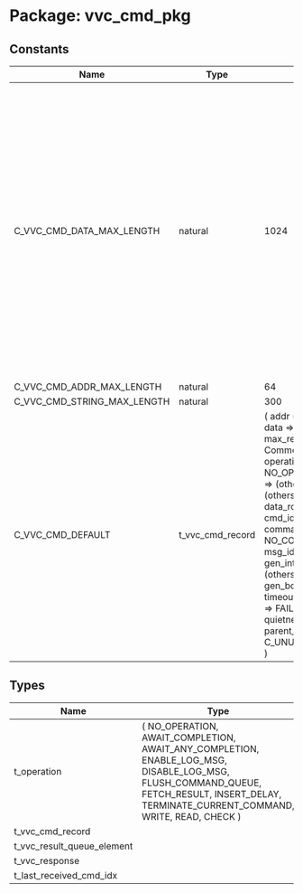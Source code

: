 # Package: vvc_cmd_pkg

## Constants

| Name                        | Type             | Value                                                                                                                                                                                                                                                                                                                                                                                                                                                                                                                                                                                                                                                                                                                                                                                                             | Description                                                                                                                                                                                                                 |
| --------------------------- | ---------------- | ----------------------------------------------------------------------------------------------------------------------------------------------------------------------------------------------------------------------------------------------------------------------------------------------------------------------------------------------------------------------------------------------------------------------------------------------------------------------------------------------------------------------------------------------------------------------------------------------------------------------------------------------------------------------------------------------------------------------------------------------------------------------------------------------------------------- | --------------------------------------------------------------------------------------------------------------------------------------------------------------------------------------------------------------------------- |
| C_VVC_CMD_DATA_MAX_LENGTH   | natural          |  1024                                                                                                                                                                                                                                                                                                                                                                                                                                                                                                                                                                                                                                                                                                                                                                                                             | You can create VVCs with smaller sizes than these constants, but not larger.For example, given a VVC with parallel data bus and address bus, constraints should be added for maximum data lengthand address length Example: |
| C_VVC_CMD_ADDR_MAX_LENGTH   | natural          |  64                                                                                                                                                                                                                                                                                                                                                                                                                                                                                                                                                                                                                                                                                                                                                                                                               |                                                                                                                                                                                                                             |
| C_VVC_CMD_STRING_MAX_LENGTH | natural          |  300                                                                                                                                                                                                                                                                                                                                                                                                                                                                                                                                                                                                                                                                                                                                                                                                              |                                                                                                                                                                                                                             |
| C_VVC_CMD_DEFAULT           | t_vvc_cmd_record |  (     addr                      => (others => '0'),     data                      => (others => '0'),     max_receptions            => 1,     -- Common VVC fields     operation                 => NO_OPERATION,     proc_call                 => (others => NUL),     msg                       => (others => NUL),     data_routing              => NA,     cmd_idx                   => 0,     command_type              => NO_COMMAND_TYPE,     msg_id                    => NO_ID,     gen_integer_array         => (others => -1),     gen_boolean               => false,     timeout                   => 0 ns,     alert_level               => FAILURE,     delay                     => 0 ns,     quietness                 => NON_QUIET,     parent_msg_id_panel       => C_UNUSED_MSG_ID_PANEL   ) |                                                                                                                                                                                                                             |
## Types

| Name                       | Type                                                                                                                                                                                       | Description |
| -------------------------- | ------------------------------------------------------------------------------------------------------------------------------------------------------------------------------------------ | ----------- |
| t_operation                | ( NO_OPERATION, AWAIT_COMPLETION, AWAIT_ANY_COMPLETION, ENABLE_LOG_MSG, DISABLE_LOG_MSG, FLUSH_COMMAND_QUEUE, FETCH_RESULT, INSERT_DELAY, TERMINATE_CURRENT_COMMAND, WRITE, READ, CHECK )  |             |
| t_vvc_cmd_record           |                                                                                                                                                                                            |             |
| t_vvc_result_queue_element |                                                                                                                                                                                            |             |
| t_vvc_response             |                                                                                                                                                                                            |             |
| t_last_received_cmd_idx    |                                                                                                                                                                                            |             |
